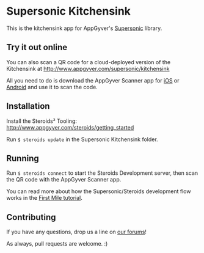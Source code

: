 Supersonic Kitchensink
======================

This is the kitchensink app for AppGyver's [Supersonic](http://github.com/appgyver/supersonic) library.

## Try it out online

You can also scan a QR code for a cloud-deployed version of the Kitchensink at http://www.appgyver.com/supersonic/kitchensink

All you need to do is download the AppGyver Scanner app for [iOS](https://itunes.apple.com/us/app/appgyver-scanner/id575076515?mt=8) or [Android](https://play.google.com/store/apps/details?id=com.appgyver.freshandroid&hl=en) and use it to scan the code.

## Installation
Install the Steroids² Tooling: http://www.appgyver.com/steroids/getting_started

Run `$ steroids update` in the Supersonic Kitchensink folder.

## Running
Run `$ steroids connect` to start the Steroids Development server, then scan the QR code with the AppGyver Scanner app.

You can read more about how the Supersonic/Steroids development flow works in the [First Mile tutorial](http://docs.appgyver.com/supersonic/tutorial/first-mile/).

## Contributing

If you have any questions, drop us a line on [our forums](https://forums.appgyver.com)!

As always, pull requests are welcome. :)
